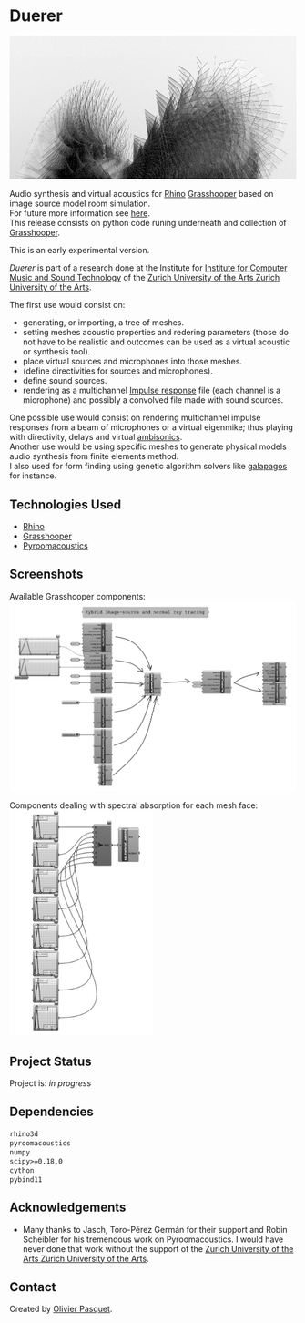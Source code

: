# Duerer

![TOI-1842_b_zoom_2](./img/TOI-1842_b_zoom_2.jpg)

Audio synthesis and virtual acoustics for [Rhino](https://www.rhino3d.com) [Grasshooper](https://www.rhino3d.com/6/new/grasshopper/) based on image source model room simulation.\
For future more information see [here](https://www.opasquet.fr/spatial-computing-composition/).\
This release consists on python code runing underneath and collection of [Grasshooper](https://www.rhino3d.com/6/new/grasshopper/).

This is an early experimental version.

*Duerer* is part of a research done at the Institute for [Institute for Computer Music and Sound Technology](https://www.zhdk.ch/en/research/icst) of the [Zurich University of the Arts Zurich University of the Arts](https://www.zhdk.ch).

The first use would consist on:
- generating, or importing, a tree of meshes.
- setting meshes acoustic properties and redering parameters (those do not have to be realistic and outcomes can be used as a virtual acoustic or synthesis tool).
- place virtual sources and microphones into those meshes.
- (define directivities for sources and microphones).
- define sound sources.
- rendering as a multichannel [Impulse response](https://en.wikipedia.org/wiki/Impulse_response) file (each channel is a microphone) and possibly a convolved file made with sound sources.

One possible use would consist on rendering multichannel impulse responses from a beam of microphones or a virtual eigenmike; thus playing with directivity, delays and virtual [ambisonics](https://en.wikipedia.org/wiki/Ambisonics).\
Another use would be using specific meshes to generate physical models audio synthesis from finite elements method.\
I also used for form finding using genetic algorithm solvers like [galapagos](http://climatefacade.com/genetic-algorithm-solver-galapagos/) for instance.


## Technologies Used
- [Rhino](https://www.rhino3d.com)
- [Grasshooper](https://www.rhino3d.com/6/new/grasshopper/)
- [Pyroomacoustics](https://pyroomacoustics.readthedocs.io)


## Screenshots
Available Grasshooper components:\
![Available Grasshooper components](./img/Renderer.png)

Components dealing with spectral absorption for each mesh face:\
<img src="https://github.com/opasquetdotfr/Duerer/blob/5de80a9b58fbd3efe37252ab51d34eeb8fc3719c/img/Material_1.png" width=50% height=50%>


## Project Status
Project is: _in progress_
<!--/ _complete_ / _no longer being worked on_. If you are no longer working on it, provide reasons why.-->


## Dependencies
  ```shell
rhino3d
pyroomacoustics
numpy
scipy>=0.18.0
cython
pybind11
  ```

## Acknowledgements
- Many thanks to Jasch, Toro-Pérez Germán for their support and Robin Scheibler for his tremendous work on Pyroomacoustics. I would have never done that work without the support of the [Zurich University of the Arts Zurich University of the Arts](https://www.zhdk.ch).


## Contact
Created by [Olivier Pasquet](https://www.opasquet.fr).
